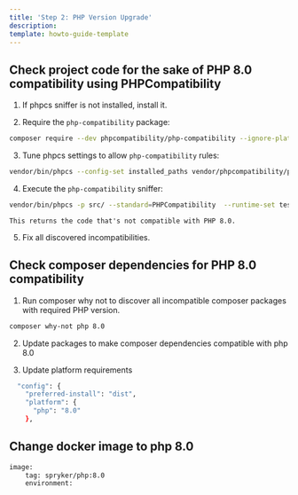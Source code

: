 ```yaml
---
title: 'Step 2: PHP Version Upgrade'
description: 
template: howto-guide-template
---
```


## Check project code for the sake of PHP 8.0 compatibility using PHPCompatibility

1. If phpcs sniffer is not installed, install it.

2. Require the `php-compatibility` package:

```bash
composer require --dev phpcompatibility/php-compatibility --ignore-platform-reqs
```

3. Tune phpcs settings to allow `php-compatibility` rules:
```bash
vendor/bin/phpcs --config-set installed_paths vendor/phpcompatibility/php-compatibility
```

4. Execute the `php-compatibility` sniffer:

```bash
vendor/bin/phpcs -p src/ --standard=PHPCompatibility  --runtime-set testVersion 8.0
```
    This returns the code that's not compatible with PHP 8.0.
5. Fix all discovered incompatibilities.

## Check composer dependencies for PHP 8.0 compatibility

1. Run composer why not to discover all incompatible composer packages with required PHP version.
```bash
composer why-not php 8.0
```
2. Update packages to make composer dependencies compatible with php 8.0

3. Update platform requirements
```bash
  "config": {
    "preferred-install": "dist",
    "platform": {
      "php": "8.0"
    },
```

## Change docker image to php 8.0

```bash
image:
    tag: spryker/php:8.0
    environment:
```
